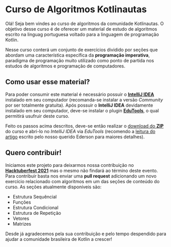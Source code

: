 # Curso de Algoritmos Kotlinautas

Olá! Seja bem vindes ao curso de algoritmos da comunidade Kotlinautas. O objetivo desse curso é de oferecer um material de estudo de algoritmos escrito na linguag portuguesa voltado para a linguagem de programação Kotlin.

Nesse curso conterá um conjunto de exercícios dividido por seções que abordam uma característica específica da **programação imperativa**, paradigma de programação muito utilizado como ponto de partida nos estudos de algoritmos e programação de computadores.

## Como usar esse material?
Para poder consumir este material é necessário possuir o [**IntelliJ IDEA**](https://www.jetbrains.com/pt-br/idea/download/) instalado em seu computador (recomanda-se instalar a versão *Community* por ser totalmente gratuita). Após possuir o **IntelliJ IDEA** devidamente instalado em seu computador, deve-se instalar o plugin [**EduTools**](https://www.jetbrains.com/help/idea/product-educational-tools.html), o qual permitirá usufruir deste curso.

Feito os passos acima descritos, deve-se então realizar o [download do **ZIP**](https://github.com/Kotlinautas/curso-algoritmos-kotlinautas) do curso e abri-lo no _IntelliJ IDEA_ via _EduTools_ (recomendo a [leitura do artigo](https://dev.to/kotlinautas/fazendo-um-curso-na-edutools-1kbp) escrito pelo nosso querido Ederson para maiores detalhes).

## Quero contribuir!
Iniciamos este projeto para deixarmos nossa contribuição no [**Hacktuberfest 2021**](https://hacktoberfest.digitalocean.com/) mas o mesmo não findará ao término deste evento. Para contribuir basta nos enviar uma **pull request** adicionando um novo exercício relacionado com algoritmos em um das seções de conteúdo do curso. As seções atualmente disponíveis são:

  * Estrutura Sequêncial
  * Funções
  * Estrutura Condicional
  * Estrutura de Repetição
  * Vetores
  * Matrizes

Desde já agradecemos pela sua contribuição e pelo tempo despendido para ajudar a comunidade brasileira de Kotlin a crescer! 
